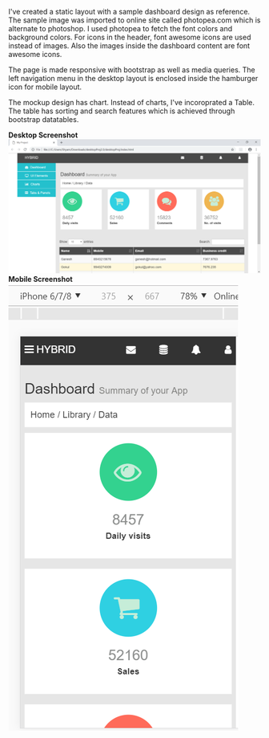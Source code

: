 I've created a static layout with a sample dashboard design as reference. 
The sample image was imported to online site called photopea.com which is alternate to photoshop.
I used photopea to fetch the font colors and background colors.
For icons in the header, font awesome icons are used instead of images. 
Also the images inside the dashboard content are font awesome icons.

The page is made responsive with bootstrap as well as media queries. 
The left navigation menu in the desktop layout is enclosed inside the hamburger icon for mobile layout.

The mockup design has chart. Instead of charts, I've incoroprated a Table. 
The table has sorting and search features which is achieved through bootstrap datatables.

**Desktop Screenshot**
![](./screenshots/desktop.PNG)
**Mobile Screenshot**
![](./screenshots/mobile.PNG)